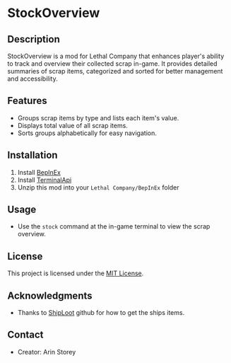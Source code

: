 # StockOverview

## Description
StockOverview is a mod for Lethal Company that enhances player's ability to track and overview their collected scrap in-game. It provides detailed summaries of scrap items, categorized and sorted for better management and accessibility.

## Features
- Groups scrap items by type and lists each item's value.
- Displays total value of all scrap items.
- Sorts groups alphabetically for easy navigation.

## Installation
1. Install [BepInEx](https://thunderstore.io/c/lethal-company/p/BepInEx/BepInExPack/)
2. Install [TerminalApi](https://thunderstore.io/c/lethal-company/p/NotAtomicBomb/TerminalApi)
3. Unzip this mod into your `Lethal Company/BepInEx` folder

## Usage
- Use the `stock` command at the in-game terminal to view the scrap overview.

## License
This project is licensed under the [MIT License](LICENSE.md).

## Acknowledgments
- Thanks to [ShipLoot](https://github.com/tinyhoot/ShipLoot/tree/main) github for how to get the ships items.

## Contact
- Creator: Arin Storey
